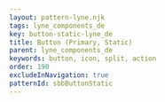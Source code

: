 ```yaml
---
layout: pattern-lyne.njk
tags: lyne_components_de
key: button-static-lyne_de
title: Button (Primary, Static)
parent: lyne_components_de
keywords: button, icon, split, action
order: 190
excludeInNavigation: true
patternId: sbbButtonStatic
---
```

